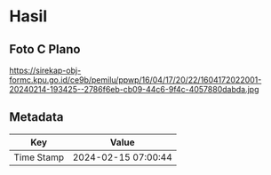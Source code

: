 # Hasil

## Foto C Plano

https://sirekap-obj-formc.kpu.go.id/ce9b/pemilu/ppwp/16/04/17/20/22/1604172022001-20240214-193425--2786f6eb-cb09-44c6-9f4c-4057880dabda.jpg


## Metadata

| Key        | Value               |
| ---------- | ------------------- |
| Time Stamp | 2024-02-15 07:00:44 |



